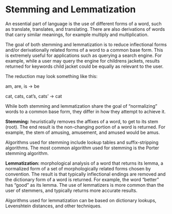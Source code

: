 Stemming and Lemmatization 
==========================
An essential part of language is the use of different forms of a word, such as translate, translates, and translating. 
There are also derivations of words that carry similar meanings, for example multiply and multiplication. 

The goal of both stemming and lemmatization is to reduce inflectional forms and/or derivationally related forms of a word to a common base form. This is extremely useful for applications such as querying a search engine. For example, while a user may query the engine for childrens jackets, results returned for keywords child jacket could be equally as relevant to the user. 


The reduction may look something like this:


am, are, is -> be 


cat, cats, cat’s, cats’ -> cat




While both stemming and lemmatization share the goal of “normalizing” words to a common base form, they differ in how they attempt to achieve it.


**Stemming:** heuristically removes the affixes of a word, to get to its stem (root). The end result is the non-changing portion of a word is returned. For example, the stem of amusing, amusement, and amused would be amus.


Algorithms used for stemming include lookup tables and suffix-stripping algorithms. The most common algorithm used for stemming is the Porter stemming algorithm. 




**Lemmatization:** morphological analysis of a word that returns its lemma, a normalized form of a set of morphologically related forms chosen by convention. The result is that typically inflectional endings are removed and the dictionary form of a word is returned. For example, the word “better” has “good” as its lemma. The use of lemmatizers is more common than the user of stemmers, and typically returns more accurate results. 


Algorithms used for lemmatization can be based on dictionary lookups, Levenshtein distances, and other techniques. 
